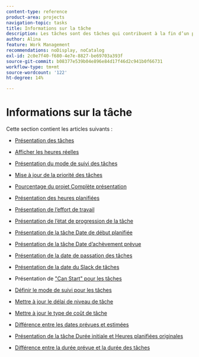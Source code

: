 ```yaml
---
content-type: reference
product-area: projects
navigation-topic: tasks
title: Informations sur la tâche
description: Les tâches sont des tâches qui contribuent à la fin d’un projet dans Adobe Workfront. Pour en savoir plus sur les informations de tâche, consultez les articles suivants.
author: Alina
feature: Work Management
recommendations: noDisplay, noCatalog
exl-id: 2c0e7f40-f680-4e7e-8827-be69703a393f
source-git-commit: b08377e539b04e896e84d17f46d2c941b0f66731
workflow-type: tm+mt
source-wordcount: '122'
ht-degree: 14%

---
```


# Informations sur la tâche

Cette section contient les articles suivants :

* [Présentation des tâches](../../../manage-work/tasks/task-information/tasks-overview.md)
* [Afficher les heures réelles](../../../manage-work/tasks/task-information/actual-hours.md)
* [Présentation du mode de suivi des tâches](../../../manage-work/tasks/task-information/task-tracking-mode.md)
* [Mise à jour de la priorité des tâches](../../../manage-work/tasks/task-information/task-priority.md)
* [Pourcentage du projet Complète présentation](../../../manage-work/tasks/task-information/project-percent-complete.md)
* [Présentation des heures planifiées](../../../manage-work/tasks/task-information/planned-hours.md)
* [Présentation de l’effort de travail](../../../manage-work/tasks/task-information/work-effort.md)
* [Présentation de l’état de progression de la tâche](../../../manage-work/tasks/task-information/task-progress-status.md)
* [Présentation de la tâche Date de début planifiée](../../../manage-work/tasks/task-information/task-planned-start-date.md)
* [Présentation de la tâche Date d’achèvement prévue](../../../manage-work/tasks/task-information/task-planned-completion-date.md)
* [Présentation de la date de passation des tâches](../../../manage-work/tasks/task-information/handoff-task-date.md)
* [Présentation de la date du Slack de tâches](../../../manage-work/tasks/task-information/task-slack-date.md)
* Présentation de [&quot;Can Start&quot; pour les tâches ](../../../manage-work/tasks/task-information/can-start-task-overview.md)
* [Définir le mode de suivi pour les tâches](../../../manage-work/tasks/task-information/set-tracking-mode-for-tasks.md)
* [Mettre à jour le délai de niveau de tâche](../../../manage-work/tasks/task-information/task-leveling-delay.md)
* [Mettre à jour le type de coût de tâche](../../../manage-work/tasks/task-information/update-task-cost-type.md)
* [Différence entre les dates prévues et estimées](../../../manage-work/tasks/task-information/differentiate-projected-estimated-dates.md)
* [Présentation de la tâche Durée initiale et Heures planifiées originales](../../../manage-work/tasks/task-information/task-original-duration-and-original-planned-hours.md)
* [Différence entre la durée prévue et la durée des tâches](../../../manage-work/tasks/task-information/planned-duration-vs-duration-for-tasks.md)

  <!--
  <li><a href="../../../manage-work/tasks/task-information/project-task-issue-dates.md">Overview of project, task, and issue dates</a> </li>
  -->
